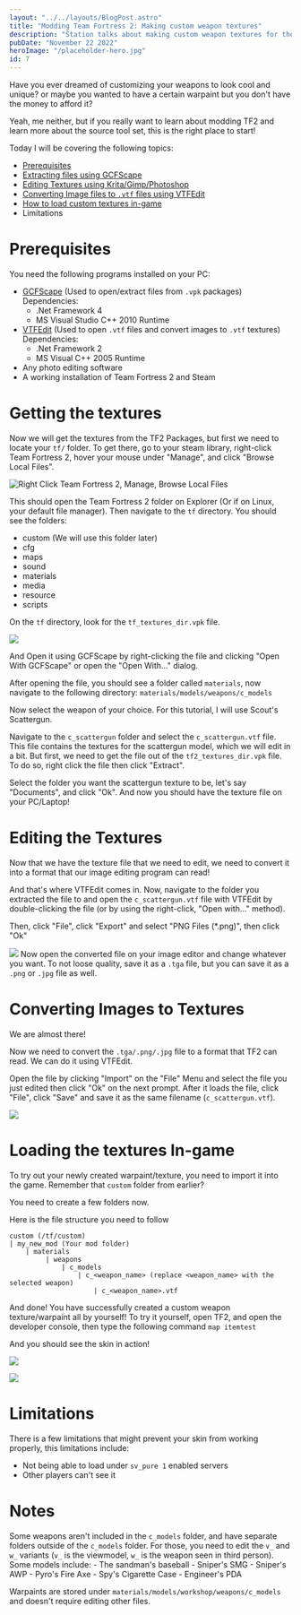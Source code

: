 ```yaml
---
layout: "../../layouts/BlogPost.astro"
title: "Modding Team Fortress 2: Making custom weapon textures"
description: "Station talks about making custom weapon textures for the popular team-based shooter Team Fortress 2"
pubDate: "November 22 2022"
heroImage: "/placeholder-hero.jpg"
id: 7
---
```


Have you ever dreamed of customizing your weapons to look cool and unique? or maybe you wanted to have a certain warpaint but you don't have the money to afford it?

Yeah, me neither, but if you really want to learn about modding TF2 and learn more about the source tool set, this is the right place to start!

Today I will be covering the following topics:
- [Prerequisites](#Prerequisites)
- [Extracting files using GCFScape](<#Getting the textures>)
- [Editing Textures using Krita/Gimp/Photoshop](<#Editing the textures>)
- [Converting Image files to `.vtf` files using VTFEdit](<#Converting Images to textures>)
- [How to load custom textures in-game](<#Loading the textures In-game>)
- Limitations

# Prerequisites

You need the following programs installed on your PC:
-  [GCFScape](https://gamebanana.com/tools/download/26#) (Used to open/extract files from `.vpk` packages)
	 Dependencies:
	- .Net Framework 4
	- MS Visual Studio C++ 2010 Runtime
-  [VTFEdit]() (Used to open `.vtf` files and convert images to `.vtf`  textures)
	Dependencies:
	- .Net Framework 2
	- MS Visual C++ 2005 Runtime
-  Any photo editing software
- A working installation of Team Fortress 2 and Steam

# Getting the textures
Now we will get the textures from the TF2 Packages, but first we need to locate your `tf/` folder. To get there, go to your steam library, right-click Team Fortress 2, hover your mouse under "Manage", and click "Browse Local Files".

![Right Click Team Fortress 2, Manage, Browse Local Files](/steam-tf2-manage.png)

This should open the Team Fortress 2 folder on Explorer (Or if on Linux, your default file manager). Then navigate to the `tf` directory. You should see the folders:
- custom (We will use this folder later)
- cfg
- maps
- sound
- materials
- media
- resource
- scripts

On the `tf` directory, look for the `tf_textures_dir.vpk` file. 

![](/tf_textures_dir_file.png)

And Open it using GCFScape by right-clicking the file and clicking "Open With GCFScape" or open the "Open With..." dialog.

After opening the file, you should see a folder called `materials`, now navigate to the following directory: `materials/models/weapons/c_models`

Now select the weapon of your choice. For this tutorial, I will use Scout's Scattergun.

Navigate to the `c_scattergun` folder and select the `c_scattergun.vtf` file. This file contains the textures for the scattergun model, which we will edit in a bit. But first, we need to get the file out of the `tf2_textures_dir.vpk` file. To do so, right click the file then click "Extract".

Select the folder you want the scattergun texture to be, let's say "Documents", and click "Ok". And now you should have the texture file on your PC/Laptop!

# Editing the Textures

Now that we have the texture file that we need to edit, we need to convert it into a format that our image editing program can read!

And that's where VTFEdit comes in. Now, navigate to the folder you extracted the file to and open the `c_scattergun.vtf` file with VTFEdit by double-clicking the file (or by using the right-click, "Open with..." method).

Then, click "File", click "Export" and select "PNG Files (\*.png)", then click "Ok"

![](/wine-export-vtf.png)
Now open the converted file on your image editor and change whatever you want. To not loose quality, save it as a `.tga` file, but you can save it as a `.png` or `.jpg`  file as well.

# Converting Images to Textures

We are almost there!

Now we need to convert the `.tga/.png/.jpg` file to a format that TF2 can read. We can do it using VTFEdit.

Open the file by clicking "Import" on the "File" Menu and select the file you just edited then click "Ok" on the next prompt. After it loads the file, click "File", click "Save" and save it as the same filename (`c_scattergun.vtf`).

![](/wine-save-vtf.png)

# Loading the textures In-game

To try out your newly created warpaint/texture, you need to import it into the game. Remember that `custom`  folder from earlier?

You need to create a few folders now.

Here is the file structure you need to follow

```
custom (/tf/custom)
| my_new_mod (Your mod folder)
    | materials
         | weapons
             | c_models
                 | c_<weapon_name> (replace <weapon_name> with the selected weapon)
                     | c_<weapon_name>.vtf
```

And done! You have successfully created a custom weapon texture/warpaint all by yourself! To try it yourself, open TF2, and open the developer console, then type the following command `map itemtest`

And you should see the skin in action!

![](/custom_sniper1.jpg)

![](/custom_sniper2.jpg)

# Limitations

There is a few limitations that might prevent your skin from working properly, this limitations include:

- Not being able to load under `sv_pure 1` enabled servers
- Other players can't see it

# Notes
Some weapons aren't included in the `c_models` folder, and have separate folders outside of the `c_models` folder. For those, you need to edit the `v_` and `w_` variants (`v_` is the viewmodel, `w_` is the weapon seen in third person). Some models include:
	- The sandman's baseball
	- Sniper's SMG
	- Sniper's AWP
	- Pyro's Fire Axe
	- Spy's Cigarette Case
	- Engineer's PDA

Warpaints are stored under `materials/models/workshop/weapons/c_models` and doesn't require editing other files.

